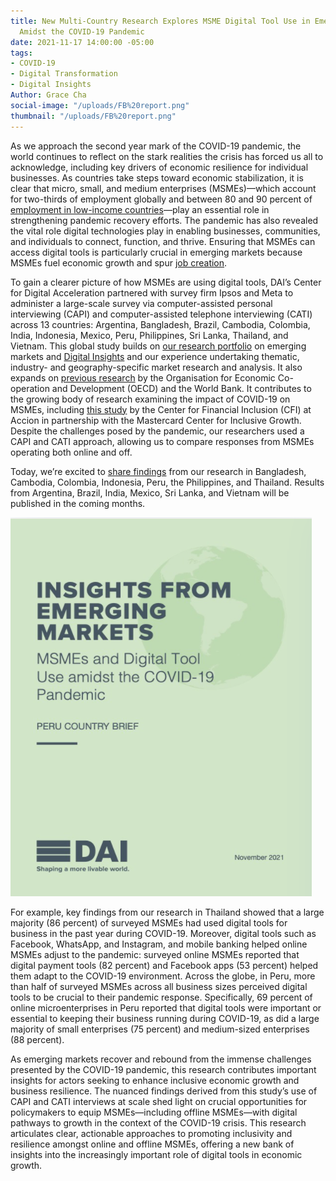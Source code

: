 ```yaml
---
title: New Multi-Country Research Explores MSME Digital Tool Use in Emerging Markets
  Amidst the COVID-19 Pandemic
date: 2021-11-17 14:00:00 -05:00
tags:
- COVID-19
- Digital Transformation
- Digital Insights
Author: Grace Cha
social-image: "/uploads/FB%20report.png"
thumbnail: "/uploads/FB%20report.png"
---
```


As we approach the second year mark of the COVID-19 pandemic, the world continues to reflect on the stark realities the crisis has forced us all to acknowledge, including key drivers of economic resilience for individual businesses. As countries take steps toward economic stabilization, it is clear that micro, small, and medium enterprises (MSMEs)—which account for two-thirds of employment globally and between 80 and 90 percent of [employment in low-income countries](https://unctad.org/news/supporting-small-businesses-critical-covid-19-recovery)—play an essential role in strengthening pandemic recovery efforts. The pandemic has also revealed the vital role digital technologies play in enabling businesses, communities, and individuals to connect, function, and thrive. Ensuring that MSMEs can access digital tools is particularly crucial in emerging markets because MSMEs fuel economic growth and spur [job creation](https://sustainabledevelopment.un.org/content/documents/25851MSMEs_and_SDGs_Final3120.pdf).

<!--more-->

To gain a clearer picture of how MSMEs are using digital tools, DAI’s Center for Digital Acceleration partnered with survey firm Ipsos and Meta to administer a large-scale survey via computer-assisted personal interviewing (CAPI) and computer-assisted telephone interviewing (CATI) across 13 countries: Argentina, Bangladesh, Brazil, Cambodia, Colombia, India, Indonesia, Mexico, Peru, Philippines, Sri Lanka, Thailand, and Vietnam. This global study builds on [our research portfolio](https://www.dai.com/our-work/solutions/digital-acceleration-solutions/cda-insights) on emerging markets and [Digital Insights](https://dai-global-digital.com/tags/?tag=digital-insights) and our experience undertaking thematic, industry- and geography-specific market research and analysis. It also expands on [previous research](https://www.oecd.org/sdd/business-stats/the-future-of-business-survey.htm) by the Organisation for Economic Co-operation and Development (OECD) and the World Bank. It contributes to the growing body of research examining the impact of COVID-19 on MSMEs, including [this study](https://www.centerforfinancialinclusion.org/understanding-covid19s-impact-on-financial-health-of-msmes) by the Center for Financial Inclusion (CFI) at Accion in partnership with the Mastercard Center for Inclusive Growth. Despite the challenges posed by the pandemic, our researchers used a CAPI and CATI approach, allowing us to compare responses from MSMEs operating both online and off.

Today, we’re excited to [share findings](https://www.dai.com/our-work/solutions/digital-acceleration-solutions/msme-study) from our research in Bangladesh, Cambodia, Colombia, Indonesia, Peru, the Philippines, and Thailand. Results from Argentina, Brazil, India, Mexico, Sri Lanka, and Vietnam will be published in the coming months.

![FB report.png](/uploads/FB%20report.png)

For example, key findings from our research in Thailand showed that a large majority (86 percent) of surveyed MSMEs had used digital tools for business in the past year during COVID-19. Moreover, digital tools such as Facebook, WhatsApp, and Instagram, and mobile banking helped online MSMEs adjust to the pandemic: surveyed online MSMEs reported that digital payment tools (82 percent) and Facebook apps (53 percent) helped them adapt to the COVID-19 environment. Across the globe, in Peru, more than half of surveyed MSMEs across all business sizes perceived digital tools to be crucial to their pandemic response. Specifically, 69 percent of online microenterprises in Peru reported that digital tools were important or essential to keeping their business running during COVID-19, as did a large majority of small enterprises (75 percent) and medium-sized enterprises (88 percent).

As emerging markets recover and rebound from the immense challenges presented by the COVID-19 pandemic, this research contributes important insights for actors seeking to enhance inclusive economic growth and business resilience. The nuanced findings derived from this study’s use of CAPI and CATI interviews at scale shed light on crucial opportunities for policymakers to equip MSMEs—including offline MSMEs—with digital pathways to growth in the context of the COVID-19 crisis. This research articulates clear, actionable approaches to promoting inclusivity and resilience amongst online and offline MSMEs, offering a new bank of insights into the increasingly important role of digital tools in economic growth.
